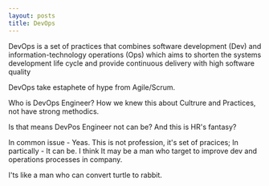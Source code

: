 ```yaml
---
layout: posts
title: DevOps
---
```



<div class="message">
DevOps is a set of practices that combines software development (Dev) and information-technology operations (Ops) which aims to shorten the systems development life cycle and provide continuous delivery with high software quality
</div>

DevOps take estaphete of hype from Agile/Scrum.
 
Who is DevOps Engineer? 
How we knew this about Cultrure and Practices, not have strong methodics.

Is that means DevPos Engineer not can be? And this is HR's fantasy?

In common issue - Yeas. This is not profession, it's set of pracices;
In partically - It can be.
I think It may be a man who target to improve dev and operations processes in company.

I'ts like a man who can convert turtle to rabbit.